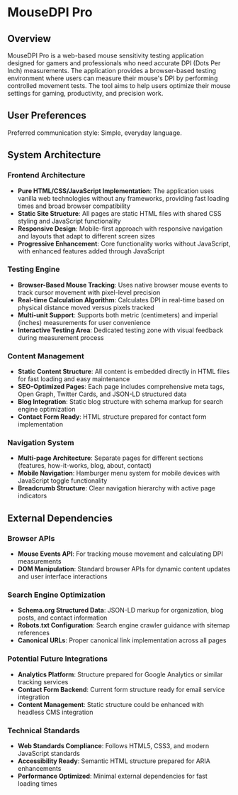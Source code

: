 # MouseDPI Pro

## Overview

MouseDPI Pro is a web-based mouse sensitivity testing application designed for gamers and professionals who need accurate DPI (Dots Per Inch) measurements. The application provides a browser-based testing environment where users can measure their mouse's DPI by performing controlled movement tests. The tool aims to help users optimize their mouse settings for gaming, productivity, and precision work.

## User Preferences

Preferred communication style: Simple, everyday language.

## System Architecture

### Frontend Architecture
- **Pure HTML/CSS/JavaScript Implementation**: The application uses vanilla web technologies without any frameworks, providing fast loading times and broad browser compatibility
- **Static Site Structure**: All pages are static HTML files with shared CSS styling and JavaScript functionality
- **Responsive Design**: Mobile-first approach with responsive navigation and layouts that adapt to different screen sizes
- **Progressive Enhancement**: Core functionality works without JavaScript, with enhanced features added through JavaScript

### Testing Engine
- **Browser-Based Mouse Tracking**: Uses native browser mouse events to track cursor movement with pixel-level precision
- **Real-time Calculation Algorithm**: Calculates DPI in real-time based on physical distance moved versus pixels tracked
- **Multi-unit Support**: Supports both metric (centimeters) and imperial (inches) measurements for user convenience
- **Interactive Testing Area**: Dedicated testing zone with visual feedback during measurement process

### Content Management
- **Static Content Structure**: All content is embedded directly in HTML files for fast loading and easy maintenance
- **SEO-Optimized Pages**: Each page includes comprehensive meta tags, Open Graph, Twitter Cards, and JSON-LD structured data
- **Blog Integration**: Static blog structure with schema markup for search engine optimization
- **Contact Form Ready**: HTML structure prepared for contact form implementation

### Navigation System
- **Multi-page Architecture**: Separate pages for different sections (features, how-it-works, blog, about, contact)
- **Mobile Navigation**: Hamburger menu system for mobile devices with JavaScript toggle functionality
- **Breadcrumb Structure**: Clear navigation hierarchy with active page indicators

## External Dependencies

### Browser APIs
- **Mouse Events API**: For tracking mouse movement and calculating DPI measurements
- **DOM Manipulation**: Standard browser APIs for dynamic content updates and user interface interactions

### Search Engine Optimization
- **Schema.org Structured Data**: JSON-LD markup for organization, blog posts, and contact information
- **Robots.txt Configuration**: Search engine crawler guidance with sitemap references
- **Canonical URLs**: Proper canonical link implementation across all pages

### Potential Future Integrations
- **Analytics Platform**: Structure prepared for Google Analytics or similar tracking services
- **Contact Form Backend**: Current form structure ready for email service integration
- **Content Management**: Static structure could be enhanced with headless CMS integration

### Technical Standards
- **Web Standards Compliance**: Follows HTML5, CSS3, and modern JavaScript standards
- **Accessibility Ready**: Semantic HTML structure prepared for ARIA enhancements
- **Performance Optimized**: Minimal external dependencies for fast loading times